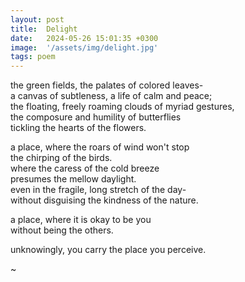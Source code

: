 ```yaml
---
layout: post
title:  Delight
date:   2024-05-26 15:01:35 +0300
image:  '/assets/img/delight.jpg'
tags: poem 
---
```

the green fields, the palates of colored leaves-  
a canvas of subtleness, a life of calm and peace;  
the floating, freely roaming clouds of myriad gestures,  
the composure and humility of butterflies  
tickling the hearts of the flowers.  

a place, where the roars of wind won't stop  
the chirping of the birds.  
where the caress of the cold breeze  
presumes the mellow daylight.  
even in the fragile, long stretch of the day-  
without disguising the kindness of the nature.  

a place, where it is okay to be you  
without being the others.  

unknowingly, you carry the place you perceive.  

~ 
